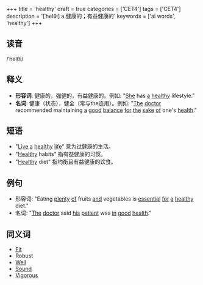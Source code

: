 +++
title = 'healthy'
draft = true
categories = ['CET4']
tags = ['CET4']
description = '[ˈhelθi] a.健康的；有益健康的'
keywords = ['ai words', 'healthy']
+++

## 读音
/ˈhelθi/

## 释义
- **形容词**: 健康的，强健的，有益健康的。例如: "[She](/zh/post/she/) has [a](/zh/post/a/) [healthy](/zh/post/healthy/) lifestyle."
- **名词**: 健康（状态），健全（常与the连用）。例如: "[The](/zh/post/the/) [doctor](/zh/post/doctor/) recommended maintaining [a](/zh/post/a/) [good](/zh/post/good/) [balance](/zh/post/balance/) [for](/zh/post/for/) [the](/zh/post/the/) [sake](/zh/post/sake/) [of](/zh/post/of/) one's [health](/zh/post/health/)."

## 短语
- "[Live](/zh/post/live/) [a](/zh/post/a/) [healthy](/zh/post/healthy/) [life](/zh/post/life/)" 意为过健康的生活。
- "[Healthy](/zh/post/healthy/) habits" 指有益健康的习惯。
- "[Healthy](/zh/post/healthy/) diet" 指均衡且有益健康的饮食。

## 例句
- 形容词: "Eating [plenty](/zh/post/plenty/) [of](/zh/post/of/) fruits [and](/zh/post/and/) vegetables is [essential](/zh/post/essential/) [for](/zh/post/for/) [a](/zh/post/a/) [healthy](/zh/post/healthy/) diet."
- 名词: "[The](/zh/post/the/) [doctor](/zh/post/doctor/) said [his](/zh/post/his/) [patient](/zh/post/patient/) was [in](/zh/post/in/) [good](/zh/post/good/) [health](/zh/post/health/)."

## 同义词
- [Fit](/zh/post/fit/)
- Robust
- [Well](/zh/post/well/)
- [Sound](/zh/post/sound/)
- [Vigorous](/zh/post/vigorous/)
